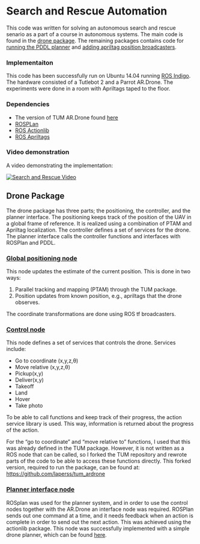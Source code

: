# Search and Rescue Automation
This code was written for solving an autonomous search and rescue senario as a part of a course in autonomous systems. 
The main code is found in the [drone package](https://github.com/laperss/wasp_search_and_rescue/tree/master/drone). 
The remaining packages contains code for 
[running the PDDL planner](https://github.com/laperss/wasp_search_and_rescue/tree/master/planning) 
and [adding apriltag position broadcasters](https://github.com/laperss/wasp_search_and_rescue/tree/master/tag_position).


### Implementaiton
This code has been successfully run on Ubuntu 14.04 running [ROS Indigo](http://wiki.ros.org/indigo). 
The hardware consisted of a Tutlebot 2 and a Parrot AR.Drone. 
The experiments were done in a room with Apriltags taped to the floor. 

### Dependencies
- The version of TUM AR.Drone found [here](https://github.com/laperss/tum_ardrone) 
- [ROSPLan](https://github.com/KCL-Planning/ROSPlan)
- [ROS Actionlib](https://github.com/ros/actionlib)
- [ROS Apriltags](https://github.com/laperss/apriltags)

### Video demonstration
A video demonstrating the implementation:

[![Search and Rescue Video](https://img.youtube.com/vi/BVbvRh_gY-0/0.jpg)](https://www.youtube.com/watch?v=BVbvRh_gY-0) 


## Drone Package
The drone package has three parts; the positioning, the controller, and the planner interface. 
The positioning keeps track of the position of the UAV in a global frame of reference. 
It is realized using a combination of PTAM and Apriltag localization.
The controller defines a set of services for the drone. 
The planner interface calls the controller functions and interfaces with ROSPlan and PDDL.

### [Global positioning node](https://github.com/laperss/wasp_search_and_rescue/blob/master/drone/src/DroneGlobalPosition.h)

This node updates the estimate of the current position. This is done in two ways: 

1. Parallel tracking and mapping (PTAM) through the TUM package. 
2. Position updates from known position, e.g., apriltags that the drone observes. 

The coordinate transformations are done using ROS tf broadcasters. 

### [Control node](https://github.com/laperss/wasp_search_and_rescue/blob/master/drone/src/DroneControl.h)

This node defines a set of services that controls the drone. Services include: 
- Go to coordinate (x,y,z,θ)
- Move relative (x,y,z,θ)
- Pickup(x,y)
- Deliver(x,y)
- Takeoff
- Land
- Hover
- Take photo

To be able to call functions and keep track of their progress, the action service library is used. This way, information is returned about the progress of the action. 

For the “go to coordinate” and “move relative to” functions, I used that this was already defined in the TUM package. 
However, it is not written as a ROS node that can be called, so I forked the TUM repository and rewrote parts of the code to be able to access these functions directly.
This forked version, required to run the package, can be found at: https://github.com/laperss/tum_ardrone

### [Planner interface  node](https://github.com/laperss/wasp_search_and_rescue/blob/master/drone/src/DroneExecutePlan.h)

ROSplan was used for the planner system, and in order to use the control nodes together with the AR.Drone an interface node was required.
ROSPlan sends out one command at a time, and it needs feedback when an action is complete in order to send out the next action. 
This was achieved using the actionlib package. This node was successfully implemented with a simple drone planner, which can be found [here](wasp_search_and_rescue/planning/scripts/add_knowledge_linnea.py).
